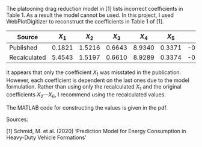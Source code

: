 The platooning drag reduction model in [1] lists incorrect coefficients in Table 1.
As a result the model cannot be used. 
In this project, I used WebPlotDigitizer to reconstruct the coefficients in Table 1 of [1].

| Source      | $X_1$       | $X_2$       | $X_3$       | $X_4$       | $X_5$       | $X_6$       |
| ----------- | ----------- | ----------- | ----------- | ----------- | ----------- | ----------- |
| Published   | 0.1821      | 1.5216      | 0.6643      | 8.9340      | 0.3371      | -0.0419     |
| Recalculated| 5.4543      | 1.5197      | 0.6610      | 8.9289      | 0.3374      | -0.0422     |

It appears that only the coefficient $X_1$ was misstated in the publication. 
However, each coefficient is dependent on the last ones due to the model formulation.
Rather than using only the recalculated $X_1$ and the original coefficients $X_2$&mdash;$X_6$, I recommend using the recalculated values.

The MATLAB code for constructing the values is given in the pdf.

Sources:

[1] Schmid, M. et al. (2020) ‘Prediction Model for Energy Consumption in Heavy-Duty Vehicle Formations’
